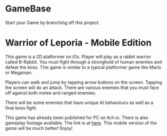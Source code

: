 # GameBase
Start your Game by branching off this project.

# Warrior of Leporia - Mobile Edition

This game is a 2D platformer on iOs. Player will play as a rabbit warrior called B-Rabbit.
You must fight through a stronghold of human enemies and defeat the boss. This game is similar to
a typical platformer game like Mario or Megaman.

Players can walk and jump by tapping arrow buttons on the screen. Tapping the screen will do an attack.
There are various enemies that you must face off against both melee and ranged enemies.

There will be some enemies that have unique AI behaviours as well as a final boss fight.

This game has already been published for PC on itch.io. There is also gameplay footage available.
The link is at [here](https://natsajin.itch.io/warrior-of-leporia).
This mobile version of the game will be much better! Enjoy!